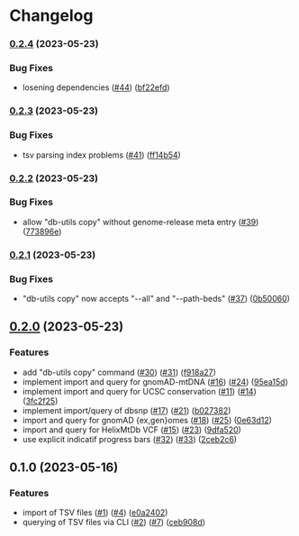 # Changelog

### [0.2.4](https://www.github.com/bihealth/annona-rs/compare/v0.2.3...v0.2.4) (2023-05-23)


### Bug Fixes

* losening dependencies ([#44](https://www.github.com/bihealth/annona-rs/issues/44)) ([bf22efd](https://www.github.com/bihealth/annona-rs/commit/bf22efdfa62c61770726a75a8b856869943f7115))

### [0.2.3](https://www.github.com/bihealth/annona-rs/compare/v0.2.2...v0.2.3) (2023-05-23)


### Bug Fixes

* tsv parsing index problems ([#41](https://www.github.com/bihealth/annona-rs/issues/41)) ([ff14b54](https://www.github.com/bihealth/annona-rs/commit/ff14b5433d4f789125c2b9fe8079824734ade9aa))

### [0.2.2](https://www.github.com/bihealth/annona-rs/compare/v0.2.1...v0.2.2) (2023-05-23)


### Bug Fixes

* allow "db-utils copy" without genome-release meta entry ([#39](https://www.github.com/bihealth/annona-rs/issues/39)) ([773896e](https://www.github.com/bihealth/annona-rs/commit/773896e61751215b7b67c214f15751f0b76d3b04))

### [0.2.1](https://www.github.com/bihealth/annona-rs/compare/v0.2.0...v0.2.1) (2023-05-23)


### Bug Fixes

* "db-utils copy" now accepts "--all" and "--path-beds" ([#37](https://www.github.com/bihealth/annona-rs/issues/37)) ([0b50060](https://www.github.com/bihealth/annona-rs/commit/0b5006003dd5a0b28c5730b17e5ea40558bbda82))

## [0.2.0](https://www.github.com/bihealth/annona-rs/compare/v0.1.0...v0.2.0) (2023-05-23)


### Features

* add "db-utils copy" command ([#30](https://www.github.com/bihealth/annona-rs/issues/30)) ([#31](https://www.github.com/bihealth/annona-rs/issues/31)) ([f918a27](https://www.github.com/bihealth/annona-rs/commit/f918a275e80d9c6a18a464d79346d5430248c3d5))
* implement import and query for gnomAD-mtDNA ([#16](https://www.github.com/bihealth/annona-rs/issues/16)) ([#24](https://www.github.com/bihealth/annona-rs/issues/24)) ([95ea15d](https://www.github.com/bihealth/annona-rs/commit/95ea15d44856c19414e2bbdb3b19473b842ca18f))
* implement import and query for UCSC conservation ([#11](https://www.github.com/bihealth/annona-rs/issues/11)) ([#14](https://www.github.com/bihealth/annona-rs/issues/14)) ([3fc2f25](https://www.github.com/bihealth/annona-rs/commit/3fc2f257901055e86dc66b8cd3519e7215c55afd))
* implement import/query of dbsnp ([#17](https://www.github.com/bihealth/annona-rs/issues/17)) ([#21](https://www.github.com/bihealth/annona-rs/issues/21)) ([b027382](https://www.github.com/bihealth/annona-rs/commit/b027382e65ab92eb7b5bdc44be0c219b08aa9976))
* import and query for gnomAD {ex,gen}omes ([#18](https://www.github.com/bihealth/annona-rs/issues/18)) ([#25](https://www.github.com/bihealth/annona-rs/issues/25)) ([0e63d12](https://www.github.com/bihealth/annona-rs/commit/0e63d123fb9efdf8067ab27d63b53f9e694849c8))
* import and query for HelixMtDb VCF ([#15](https://www.github.com/bihealth/annona-rs/issues/15)) ([#23](https://www.github.com/bihealth/annona-rs/issues/23)) ([9dfa520](https://www.github.com/bihealth/annona-rs/commit/9dfa52027e37c548a7945580995bdac03c6a0f47))
* use explicit indicatif progress bars ([#32](https://www.github.com/bihealth/annona-rs/issues/32)) ([#33](https://www.github.com/bihealth/annona-rs/issues/33)) ([2ceb2c6](https://www.github.com/bihealth/annona-rs/commit/2ceb2c6ed9584d314504438a49b6d60013fb5390))

## 0.1.0 (2023-05-16)


### Features

* import of TSV files ([#1](https://www.github.com/bihealth/annona-rs/issues/1)) ([#4](https://www.github.com/bihealth/annona-rs/issues/4)) ([e0a2402](https://www.github.com/bihealth/annona-rs/commit/e0a24029872af214ca0b2d636a7dbf677deac2fc))
* querying of TSV files via CLI ([#2](https://www.github.com/bihealth/annona-rs/issues/2)) ([#7](https://www.github.com/bihealth/annona-rs/issues/7)) ([ceb908d](https://www.github.com/bihealth/annona-rs/commit/ceb908d893e4e2f570409911d5c794f99bbaa87b))
